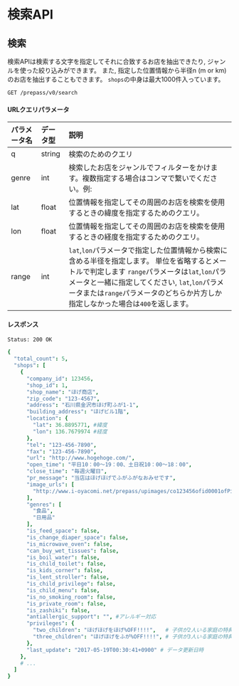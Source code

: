 # 検索API

## 検索
検索APIは検索する文字を指定してそれに合致するお店を抽出できたり, ジャンルを使った絞り込みができます。 また, 指定した位置情報から半径n (m or km)のお店を抽出することもできます。
`shops`の中身は最大1000件入っています。

    GET /prepass/v0/search

#### URLクエリパラメータ

|パラメータ名|データ型|説明|
|:-----------|:-------|:---|
|q           |string  |検索のためのクエリ|
|genre       |int     |検索したお店をジャンルでフィルターをかけます。複数指定する場合はコンマで繋いでください。例: |
|lat         |float   |位置情報を指定してその周囲のお店を検索を使用するときの緯度を指定するためのクエリ。|
|lon         |float   |位置情報を指定してその周囲のお店を検索を使用するときの経度を指定するためのクエリ。|
|range       |int     |`lat`,`lon`パラメータで指定した位置情報から検索に含める半径を指定します。 単位を省略するとメートルで判定します `range`パラメータは`lat`,`lon`パラメータと一緒に指定してください, `lat`,`lon`パラメータまたは`range`パラメータのどちらか片方しか指定しなかった場合は`400`を返します。|

#### レスポンス

    Status: 200 OK

```cson
{
  "total_count": 5,
  "shops": [
    {
      "company_id": 123456,
      "shop_id": 1,
      "shop_name": "ほげ商店",
      "zip_code": "123-4567",
      "address": "石川県金沢市ほげ町ふが1-1",
      "building_address": "ほげビル1階",
      "location": {
        "lat": 36.8895771, #緯度
        "lon": 136.7679974 #経度
      },
      "tel": "123-456-7890",
      "fax": "123-456-7890",
      "url": "http://www.hogehoge.com/",
      "open_time": "平日10：00～19：00、土日祝10：00～18：00",
      "close_time": "毎週火曜日",
      "pr_message": "当店はほげほげでふがふがなおみせです",
      "image_urls": [
        "http://www.i-oyacomi.net/prepass/upimages/co123456ofid0001ofPic1_middle.jpg"
      ],
      "genres": [
        "食品",
        "日用品"
      ],
      "is_feed_space": false,
      "is_change_diaper_space": false,
      "is_microwave_oven": false,
      "can_buy_wet_tissues": false,
      "is_boil_water": false,
      "is_child_toilet": false,
      "is_kids_corner": false,
      "is_lent_stroller": false,
      "is_child_privilege": false,
      "is_child_menu": false,
      "is_no_smoking_room": false,
      "is_private_room": false,
      "is_zashiki": false,
      "antiallergic_support": "", #アレルギー対応
      "privileges": {
        "two_children": "ほげほげをほげ%OFF!!!!",   # 子供が2人いる家庭の特典
        "three_children": "ほげほげをふが%OFF!!!!", # 子供が3人いる家庭の特典
      },
      "last_update": "2017-05-19T00:30:41+0900" # データ更新日時
    },
    # ...
  ]
}
```
